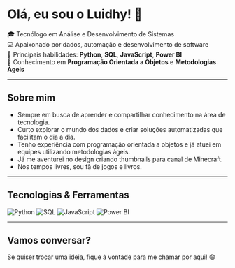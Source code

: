 # Olá, eu sou o Luidhy! 👋

🎓 Tecnólogo em Análise e Desenvolvimento de Sistemas  
💻 Apaixonado por dados, automação e desenvolvimento de software  
🔧 Principais habilidades: **Python**, **SQL**, **JavaScript**, **Power BI**  
🚀 Conhecimento em **Programação Orientada a Objetos** e **Metodologias Ágeis**

---

## Sobre mim

- Sempre em busca de aprender e compartilhar conhecimento na área de tecnologia.
- Curto explorar o mundo dos dados e criar soluções automatizadas que facilitam o dia a dia.
- Tenho experiência com programação orientada a objetos e já atuei em equipes utilizando metodologias ágeis.
- Já me aventurei no design criando thumbnails para canal de Minecraft.
- Nos tempos livres, sou fã de jogos e livros.

---

## Tecnologias & Ferramentas

![Python](https://img.shields.io/badge/-Python-3776AB?style=flat-square&logo=python&logoColor=white)
![SQL](https://img.shields.io/badge/-SQL-4479A1?style=flat-square&logo=postgresql&logoColor=white)
![JavaScript](https://img.shields.io/badge/-JavaScript-F7B93E?style=flat-square&logo=javascript&logoColor=white)
![Power BI](https://img.shields.io/badge/-Power%20BI-F2C811?style=flat-square&logo=power-bi&logoColor=black)

---

## Vamos conversar?

Se quiser trocar uma ideia, fique à vontade para me chamar por aqui! 😄
